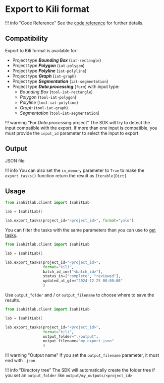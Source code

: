 # Export to Kili format

!!! info "Code Reference"
    See the [code reference](../../task.md#isahitlab.actions.task.TaskActions.export_tasks) for further details.

## Compatibility

Export to Kili format is available for:

* Project type *__Bounding Box__* (`iat-rectangle`)
* Project type *__Polygon__* (`iat-polygon`)
* Project type *__Polyline__* (`iat-polyline`)
* Project type *__Graph__* (`iat-graph`)
* Project type *__Segmentation__* (`iat-segmentation`)
* Project type *__Data processing__* (`form`) with input type:
    * *Bounding Box* (`tool-iat-rectangle`)
    * *Polygon* (`tool-iat-polygon`)
    * *Polyline* (`tool-iat-polyline`)
    * *Graph* (`tool-iat-graph`)
    * *Segmentation* (`tool-iat-segmentation`)

!!! warning "For *Data processing* project"
    The SDK will try to detect the input compatible with the export. 
    If more than one input is compatible, you must provide the `input_id` parameter to select the input to export.

## Output

JSON file

!!! info
    You can also set the `in_memory` parameter to `True` to make the `export_tasks()` function return the result as `Iterable[Dict]`

## Usage

``` python
from isahitlab.client import IsahitLab

lab = IsahitLab()

lab.export_tasks(project_id="<project_id>", format="yolo")
```

You can filter the tasks with the same parameters than you can use to [get tasks](../../task.md#isahitlab.actions.task.TaskActions.get_tasks).

``` python
from isahitlab.client import IsahitLab

lab = IsahitLab()

lab.export_tasks(project_id="<project_id>", 
                 format="kili", 
                 batch_id_in=["<batch_id>"], 
                 status_in=["complete", "reviewed"], 
                 updated_at_gte="2024-12-25 00:00:00"
                 )
```

Use `output_folder` and / or `output_filename` to choose where to save the results.


``` python
from isahitlab.client import IsahitLab

lab = IsahitLab()

lab.export_tasks(project_id="<project_id>", 
                 format="kili", 
                 output_folder="./output",
                 output_filename="my-export.json"
                 )
```

!!! warning "Output name"
    If you set the `output_filename` parameter, it must end with `.json`

!!! info "Directory tree"
    The SDK will automatically create the folder tree if you set an `output_folder` like `output/my_outputs/<project_id>`

